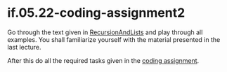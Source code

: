 # if.05.22-coding-assignment2

Go through the text given in [RecursionAndLists](RecursionAndLists.md) and play through all examples. You shall familiarize yourself with the material presented in the last lecture.

After this do all the required tasks given in the [coding assignment](CodingAssignment.md).
